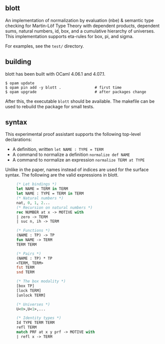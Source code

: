 ## blott

An implementation of normalization by evaluation (nbe) & semantic type checking for Martin-Löf Type Theory
with dependent products, dependent sums, natural numbers, id, box, and a cumulative hierarchy of universes. This
implementation supports eta-rules for box, pi, and sigma.

For examples, see the `test/` directory.

## building

blott has been built with OCaml 4.06.1 and 4.07.1.

```
$ opam update
$ opam pin add -y blott .               # first time
$ opam upgrade                          # after packages change
```

After this, the executable `blott` should be available. The makefile can be used to rebuild the
package for small tests.

## syntax

This experimental proof assistant supports the following top-level declarations:

 - A definition, written `let NAME : TYPE = TERM`
 - A command to normalize a definition `normalize def NAME`
 - A command to normalize an expression `normalize TERM at TYPE`

Unlike in the paper, names instead of indices are used for the surface syntax. The following are
the valid expressions in blott.

``` ocaml
     (* Let bindings *)
     let NAME = TERM in TERM
     let NAME : TYPE = TERM in TERM
     (* Natural numbers *)
     nat, 0, 1, 2...
     (* Recursion on natural numbers *)
     rec NUMBER at x -> MOTIVE with
     | zero -> TERM
     | suc n, ih -> TERM

     (* Functions *)
     (NAME : TP) -> TP
     fun NAME -> TERM
     TERM TERM

     (* Pairs *)
     (NAME : TP) * TP
     <TERM, TERM>
     fst TERM
     snd TERM

     (* The box modality *)
     [box TP]
     [lock TERM]
     [unlock TERM]

     (* Universes *)
     U<0>,U<1>,...

     (* Identity types *)
     Id TYPE TERM TERM
     refl TERM
     match PRF at x y prf -> MOTIVE with
     | refl x -> TERM
```
